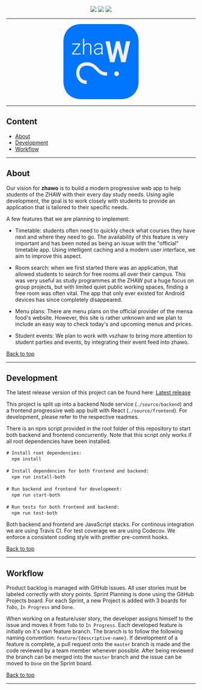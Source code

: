 <p align="center">
  <a href="https://travis-ci.org/zhaw-timetable/zhawo" target="_blank"><img src="https://travis-ci.org/zhaw-timetable/zhawo.svg?branch=master" /></a>
  <a href="https://codecov.io/gh/zhaw-timetable/zhawo" target="_blank"><img src="https://codecov.io/gh/zhaw-timetable/zhawo/branch/master/graph/badge.svg" /></a>
  <a href="https://github.com/prettier/prettier" target="_blank"><img src="https://img.shields.io/badge/code_style-prettier-ff69b4.svg" /></a>
</p>
    <hr>
  <p align="center">
  <img src="docs/assets/zhawoLogo.png?raw=true" height="200" width="200" />
</p>

<hr>

## Content

- [About](#about)
- [Development](#development)
- [Workflow](#workflow)

<hr>

## About

Our vision for **zhawo** is to build a modern progressive web app to help students of the ZHAW with their every day study needs. Using agile development, the goal is to work closely with students to provide an application that is tailored to their specific needs.

A few features that we are planning to implement:

- Timetable: students often need to quickly check what courses they have next and where they need to go. The availability of this feature is very important and has been noted as being an issue with the "official" timetable app. Using intelligent caching and a modern user interface, we aim to improve this aspect.

- Room search: when we first started there was an application, that allowed students to search for free rooms all over their campus. This was very useful as study programmes at the ZHAW put a huge focus on group projects, but with limited quiet public working spaces, finding a free room was often vital. The app that only ever existed for Android devices has since completely disappeared.

- Menu plans: There are menu plans on the official provider of the mensa food's website. However, this site is rather unknown and we plan to include an easy way to check today's and upcoming menus and prices.

- Student events: We plan to work with vszhaw to bring more attention to student parties and events, by integrating their event feed into zhawo.

[Back to top](#content)

<hr>

## Development

The latest release version of this project can be found here: [Latest release](https://github.com/zhaw-timetable/zhawo/releases/tag/v1)

This project is split up into a backend Node service (`./source/backend`) and a frontend progressive web app built with React (`./source/frontend`). For development, please refer to the respective readmes.

There is an npm script provided in the root folder of this repository to start both backend and frontend concurrently. Note that this script only works if all root dependencies have been installed.

```
# Install root dependencies:
  npm install

# Install dependencies for both frontend and backend:
  npm run install-both

# Run backend and frontend for development:
  npm run start-both

# Run tests for both frontend and backend:
  npm run test-both
```

Both backend and frontend are JavaScript stacks. For continous integration we are using Travis CI. For test coverage we are using Codecov. We enforce a consistent coding style with prettier pre-commit hooks.

[Back to top](#content)

<hr>

## Workflow

Product backlog is managed with GitHub issues. All user stories must be labeled correctly with story points. Sprint Planning is done using the GitHub Projects board. For each Sprint, a new Project is added with 3 boards for `ToDo`, `In Progress` and `Done`.

When working on a feature/user story, the developer assigns himself to the issue and moves it from `ToDo` to `In Progress`. Each developed feature is initially on it's own feature branch. The branch is to follow the following naming convention: `feature/{descriptive-name}`. If development of a feature is complete, a pull request onto the `master` branch is made and the code reviewed by a team member whenever possible. After being reviewed the branch can be merged into the `master` branch and the issue can be moved to `Done` on the Sprint board.

[Back to top](#content)

<hr>
